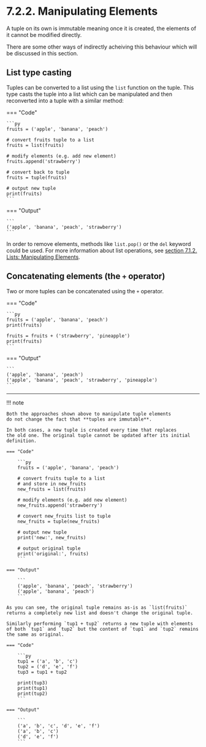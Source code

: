 # 7.2.2. Manipulating Elements
A tuple on its own is immutable meaning once it is created, the elements
of it cannot be modified directly.

There are some other ways of indirectly acheiving this behaviour
which will be discussed in this section.

## List type casting
Tuples can be converted to a list using the `list` function on the tuple. 
This type casts the tuple into a list which can be manipulated and then
reconverted into a tuple with a similar method:

=== "Code"

    ```py
    fruits = ('apple', 'banana', 'peach')

    # convert fruits tuple to a list
    fruits = list(fruits)

    # modify elements (e.g. add new element)
    fruits.append('strawberry')

    # convert back to tuple
    fruits = tuple(fruits)

    # output new tuple
    print(fruits)
    ```

=== "Output"

    ```
    ('apple', 'banana', 'peach', 'strawberry')
    ```

In order to remove elements, methods like `list.pop()` or the `del`
keyword could be used. For more information about list operations,
see [section 7.1.2. Lists: Manipulating Elements](../lists/manipulating-elements.md).

## Concatenating elements (the `+` operator)
Two or more tuples can be concatenated using the `+` operator.

=== "Code"

    ```py
    fruits = ('apple', 'banana', 'peach')
    print(fruits)

    fruits = fruits + ('strawberry', 'pineapple')
    print(fruits)
    ```

=== "Output"

    ```
    ('apple', 'banana', 'peach')
    ('apple', 'banana', 'peach', 'strawberry', 'pineapple')
    ```

---

!!! note

    Both the approaches shown above to manipulate tuple elements
    do not change the fact that **tuples are immutable**.

    In both cases, a new tuple is created every time that replaces
    the old one. The original tuple cannot be updated after its initial
    definition.

    === "Code"

        ```py
        fruits = ('apple', 'banana', 'peach')

        # convert fruits tuple to a list
        # and store in new_fruits
        new_fruits = list(fruits)

        # modify elements (e.g. add new element)
        new_fruits.append('strawberry')

        # convert new_fruits list to tuple
        new_fruits = tuple(new_fruits)

        # output new tuple
        print('new:', new_fruits)

        # output original tuple
        print('original:', fruits)
        ```

    === "Output"

        ```
        ('apple', 'banana', 'peach', 'strawberry')
        ('apple', 'banana', 'peach')
        ```

    As you can see, the original tuple remains as-is as `list(fruits)`
    returns a completely new list and doesn't change the original tuple.

    Similarly performing `tup1 + tup2` returns a new tuple with elements
    of both `tup1` and `tup2` but the content of `tup1` and `tup2` remains
    the same as original.

    === "Code"

        ```py
        tup1 = ('a', 'b', 'c')
        tup2 = ('d', 'e', 'f')
        tup3 = tup1 + tup2

        print(tup3)
        print(tup1)
        print(tup2)
        ```

    === "Output"

        ```
        ('a', 'b', 'c', 'd', 'e', 'f')
        ('a', 'b', 'c')
        ('d', 'e', 'f')
        ```
